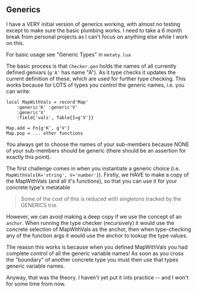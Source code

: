 ## Generics

I have a VERY initial version of generics working, with almost no testing except
to make sure the basic plumbing works. I need to take a 6 month break from
personal projects as I can't focus on anything else while I work on this.

For basic usage see "Generic Types" in `metaty.lua`

The basic process is that `Checker.gen` holds the names of all currently defined
genvars (`g'A'` has name "A"). As it type checks it updates the current
definition of these, which are used for further type checking. This works
because for LOTS of types you control the generic names, i.e. you can write:

```
local MapWithVals = record'Map'
    :generic'K' :generic'V'
    :generic'V'
    :field{'vals', Table{I=g'V'}}

Map.add = Fn{g'K', g'V'}
Map.pop = ... other functions
```

You always get to choose the names of your sub-members because NONE of your
sub-members should be generic (there should be an assertion for exactly this
point).

The first challenge comes in when you instantiate a generic choice (i.e.
`MapWithVals{K='string', V='number'}`).  Firstly, we HAVE to make a copy of the
MapWithVals (and all it's functions), so that you can use it for your concrete
type's metatable

> Some of the cost of this is reduced with singletons tracked by the GENERICS
> trie.

However, we can avoid making a deep copy if we use the concept of an `anchor`.
When running the type checker (recursively) it would use the concrete selection
of MapWithVals as the anchor, then when type-checking any of the function args
it would use the anchor to lookup the type values.

The reason this works is because when you defined MapWithVals you had complete
control of all the generic variable names! As soon as you cross the "boundary"
of another concrete type you must then use that types generic variable names.

Anyway, that was the theory. I haven't yet put it into practice -- and I won't
for some time from now.

